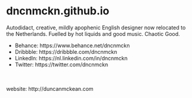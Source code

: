 # dncnmckn.github.io

<p>Autodidact, creative, mildly apophenic English designer now relocated to the Netherlands. Fuelled by hot liquids and good music. Chaotic Good.</p>

<ul>
<li>Behance:    https://www.behance.net/dncnmckn</li>
<li>Dribbble:   https://dribbble.com/dncnmckn</li>
<li>LinkedIn:   https://nl.linkedin.com/in/dncnmckn</li>
<li>Twitter:    https://twitter.com/dncnmckn</li>
</ul>
<br /><br />
website:        http://duncanmckean.com
